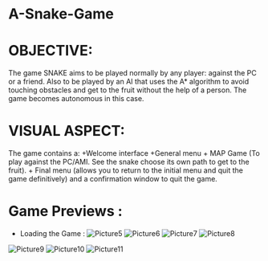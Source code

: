# A-Snake-Game

# OBJECTIVE:
The game SNAKE aims to be played normally by any player: against the PC or a friend.
Also to be played by an AI that uses the A* algorithm to avoid touching obstacles and get to the fruit without the help of a person. The game becomes autonomous in this case.
# VISUAL ASPECT:
The game contains a:
                                   +Welcome interface
                                   +General menu
                                  + MAP Game (To play against the PC/AMI. See the snake choose its own path to get to the fruit).
                                   + Final menu (allows you to return to the initial menu and quit the game definitively) and a confirmation window to quit the game.
                                   
# Game Previews :
- Loading the Game :
![Picture5](https://user-images.githubusercontent.com/47457939/183465232-cdfee1d6-2f08-4d6e-86e9-18da39f02e6f.jpg)
![Picture6](https://user-images.githubusercontent.com/47457939/183465239-09265741-d7e8-4c61-9375-4637a1bf7d2f.jpg)
![Picture7](https://user-images.githubusercontent.com/47457939/183465241-9545246e-2306-4319-b10c-a8b54118f0a4.jpg)
![Picture8](https://user-images.githubusercontent.com/47457939/183465243-b5355078-9d51-4f94-8c98-e77b0a3c9bc3.png)

![Picture9](https://user-images.githubusercontent.com/47457939/183465210-cad0b4b6-d4da-4cc2-a922-1d67b865894c.jpg)
![Picture10](https://user-images.githubusercontent.com/47457939/183465215-59a90c9e-f751-4437-be9e-2e0e73192317.jpg)
![Picture11](https://user-images.githubusercontent.com/47457939/183465220-608942ce-44bc-448f-8531-cdf5a4d3a03e.png)
